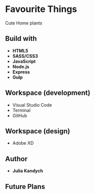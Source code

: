 # Favourite Things

Cute Home plants

## Build with
* **HTML5**
* **SASS/CSS3**
* **JavaScript**
* **Node.js**
* **Express**
* **Gulp**

## Workspace (development)
* Visual Studio Code
* Terminal
* GitHub

## Workspace (design)
* Adobe XD

## Author 
* **Julia Kandych**

## Future Plans

